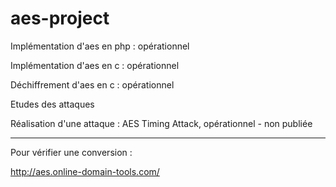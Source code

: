 # aes-project


Implémentation d'aes en php : opérationnel

Implémentation d'aes en c : opérationnel

Déchiffrement d'aes en c : opérationnel

Etudes des attaques

Réalisation d'une attaque : AES Timing Attack, opérationnel - non publiée


-----------------------------

Pour vérifier une conversion :

http://aes.online-domain-tools.com/
